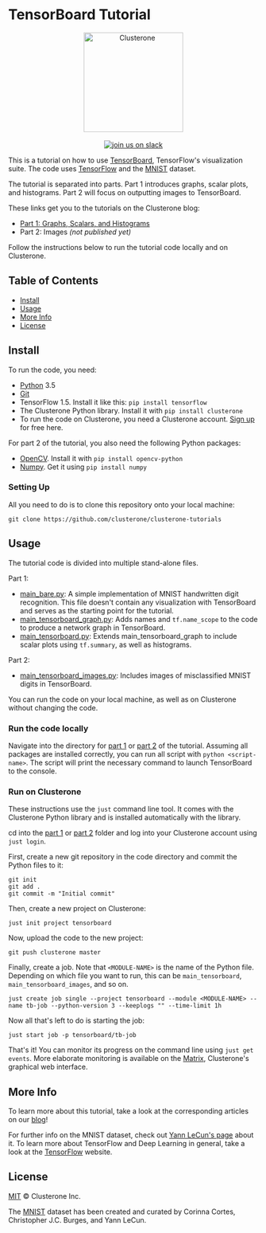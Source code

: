 # TensorBoard Tutorial

<p align="center">
<img src="../co_logo.png" alt="Clusterone" width="200">
<br>
<br>
<a href="https://slackin-altdyjrdgq.now.sh"><img src="https://slackin-altdyjrdgq.now.sh/badge.svg" alt="join us on slack"></a>
</p>

This is a tutorial on how to use [TensorBoard](https://github.com/tensorflow/tensorboard), TensorFlow's visualization suite. The code uses [TensorFlow](https://tensorflow.org) and the [MNIST](http://yann.lecun.com/exdb/mnist/) dataset.

The tutorial is separated into parts. Part 1 introduces graphs, scalar plots, and histograms. Part 2 will focus on outputting images to TensorBoard.

These links get you to the tutorials on the Clusterone blog:

- [Part 1: Graphs, Scalars, and Histograms](https://medium.com/clusterone/tensorflow-tensorboard-tutorial-graph-scalar-histogram-dff790883f25)
- Part 2: Images _(not published yet)_

Follow the instructions below to run the tutorial code locally and on Clusterone. 

## Table of Contents

- [Install](#install)
- [Usage](#usage)
- [More Info](#more-info)
- [License](#license)

## Install

To run the code, you need:

- [Python](https://python.org/) 3.5
- [Git](https://git-scm.com/)
- TensorFlow 1.5. Install it like this: `pip install tensorflow`
- The Clusterone Python library. Install it with `pip install clusterone`
- To run the code on Clusterone, you need a Clusterone account. [Sign up](https://clusterone.com/) for free here.

For part 2 of the tutorial, you also need the following Python packages:
- [OpenCV](https://opencv.org/). Install it with `pip install opencv-python`
- [Numpy](http://www.numpy.org/). Get it using `pip install numpy`

### Setting Up

All you need to do is to clone this repository onto your local machine:

```shell
git clone https://github.com/clusterone/clusterone-tutorials
```

## Usage

The tutorial code is divided into multiple stand-alone files.

Part 1:

- [main_bare.py](code/part_1/main_bare.py): A simple implementation of MNIST handwritten digit recognition. This file doesn't contain any visualization with TensorBoard and serves as the starting point for the tutorial.
- [main_tensorboard_graph.py](code/part_1/main_tensorboard_graph.py): Adds names and `tf.name_scope` to the code to produce a network graph in TensorBoard.
- [main_tensorboard.py](code/part_1/main_tensorboard.py): Extends main_tensorboard_graph to include scalar plots using `tf.summary`, as well as histograms.

Part 2:

- [main_tensorboard_images.py](code/part_2/main_tensorboard_images.py): Includes images of misclassified MNIST digits in TensorBoard.

You can run the code on your local machine, as well as on Clusterone without changing the code.

### Run the code locally

Navigate into the directory for [part 1](code/part_1/) or [part 2](code/part_2/) of the tutorial. Assuming all packages are installed correctly, you can run all script with `python <script-name>`. The script will print the necessary command to launch TensorBoard to the console.

### Run on Clusterone

These instructions use the `just` command line tool. It comes with the Clusterone Python library and is installed automatically with the library.

cd into the [part 1](code/part_1/) or [part 2](code/part_2) folder and log into your Clusterone account using `just login`.

First, create a new git repository in the code directory and commit the Python files to it:

```shell
git init
git add .
git commit -m "Initial commit"
```

Then, create a new project on Clusterone:

```shell
just init project tensorboard
```

Now, upload the code to the new project:

```shell
git push clusterone master
```

Finally, create a job. Note that `<MODULE-NAME>` is the name of the Python file. Depending on which file you want to run, this can be `main_tensorboard`, `main_tensorboard_images`, and so on.

```shell
just create job single --project tensorboard --module <MODULE-NAME> --name tb-job --python-version 3 --keeplogs "" --time-limit 1h
```

Now all that's left to do is starting the job:

```shell
just start job -p tensorboard/tb-job
```

That's it! You can monitor its progress on the command line using `just get events`. More elaborate monitoring is available on the [Matrix](https://clusterone.com/matrix), Clusterone's graphical web interface.

## More Info

To learn more about this tutorial, take a look at the corresponding articles on our [blog](https://medium.com/clusterone/tutorials)!

For further info on the MNIST dataset, check out [Yann LeCun's page](http://yann.lecun.com/exdb/mnist/) about it. To learn more about TensorFlow and Deep Learning in general, take a look at the [TensorFlow](https://tensorflow.org) website.

## License

[MIT](LICENSE) © Clusterone Inc.

The [MNIST](http://yann.lecun.com/exdb/mnist/) dataset has been created and curated by Corinna Cortes, Christopher J.C. Burges, and Yann LeCun.